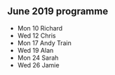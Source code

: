 ## June 2019 programme

* Mon 10 Richard
* Wed 12 Chris
* Mon 17 Andy Train
* Wed 19 Alan
* Mon 24 Sarah
* Wed 26 Jamie